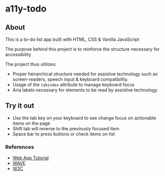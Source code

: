 # a11y-todo

## About

This is a to-do list app built with HTML, CSS & Vanilla JavaScript

The purpose behind this project is to reinforce the structure necessary for accessibility

The project thus utilizes:

- Proper heirarchical structure needed for assistive technology such as screen-readers, speech input & keyboard compatibility.
- Usage of the `tabindex` attribute to manage keyboard focus
- Aria labels necessary for elements to be read by assistive technology

## Try it out

- Use the tab key on your keyboard to see change focus on actionable items on the page
- Shift tab will reverse to the previously focused item
- Space bar to press buttons or check items on list

### References

- [Web App Tutorial](https://www.youtube.com/watch?v=y51Cv4wnsPw)
- [WAVE](https://wave.webaim.org/)
- [W3C](https://www.w3.org/WAI/fundamentals/)
